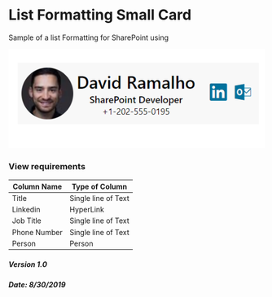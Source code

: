 # List Formatting Small Card

Sample of a list Formatting for SharePoint using  

![](https://github.com/DRamalho92/ListFormattingSmallCard/blob/master/formatting.PNG)

### View requirements

|Column Name|Type of Column|
|-|-|
|Title |Single line of Text|
|Linkedin|HyperLink| 
|Job Title|Single line of Text|
|Phone Number|Single line of Text| 
|Person|Person|

##### Version 1.0
##### Date: 8/30/2019
